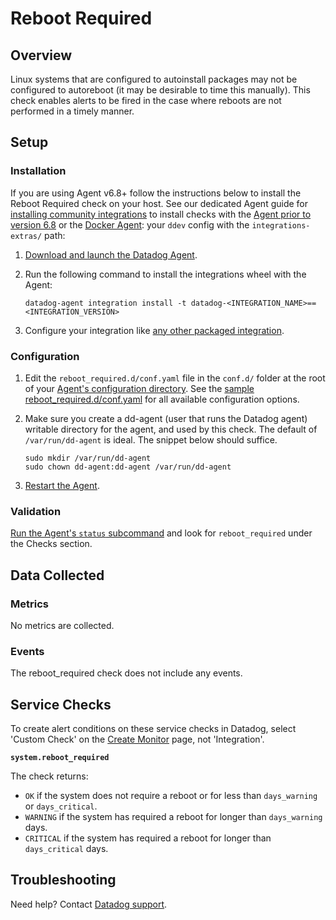 # Reboot Required

## Overview

Linux systems that are configured to autoinstall packages may not be configured to autoreboot (it may be desirable to time this manually). This check enables alerts to be fired in the case where reboots are not performed in a timely manner.

## Setup

### Installation

If you are using Agent v6.8+ follow the instructions below to install the Reboot Required check on your host. See our dedicated Agent guide for [installing community integrations][1] to install checks with the [Agent prior to version 6.8][2] or the [Docker Agent][3]: your `ddev` config with the `integrations-extras/` path:

1. [Download and launch the Datadog Agent][4].
2. Run the following command to install the integrations wheel with the Agent:

   ```shell
   datadog-agent integration install -t datadog-<INTEGRATION_NAME>==<INTEGRATION_VERSION>
   ```

3. Configure your integration like [any other packaged integration][5].

### Configuration

1. Edit the `reboot_required.d/conf.yaml` file in the `conf.d/` folder at the root of your [Agent's configuration directory][6]. See the [sample reboot_required.d/conf.yaml][8] for all available configuration options.

2. Make sure you create a dd-agent (user that runs the Datadog agent) writable directory for the agent, and used by this check. The default of `/var/run/dd-agent` is ideal. The snippet below should suffice.

   ```shell
   sudo mkdir /var/run/dd-agent
   sudo chown dd-agent:dd-agent /var/run/dd-agent
   ```

3. [Restart the Agent][7].

### Validation

[Run the Agent's `status` subcommand][8] and look for `reboot_required` under the Checks section.

## Data Collected

### Metrics

No metrics are collected.

### Events

The reboot_required check does not include any events.

## Service Checks

To create alert conditions on these service checks in Datadog, select 'Custom Check' on the [Create Monitor][9] page, not 'Integration'.

**`system.reboot_required`**

The check returns:

- `OK` if the system does not require a reboot or for less than `days_warning` or `days_critical`.
- `WARNING` if the system has required a reboot for longer than `days_warning` days.
- `CRITICAL` if the system has required a reboot for longer than `days_critical` days.

## Troubleshooting

Need help? Contact [Datadog support][10].

[1]: https://docs.datadoghq.com/agent/guide/community-integrations-installation-with-docker-agent/
[2]: https://docs.datadoghq.com/agent/guide/community-integrations-installation-with-docker-agent/?tab=agentpriorto68
[3]: https://docs.datadoghq.com/agent/guide/community-integrations-installation-with-docker-agent/?tab=docker
[4]: https://app.datadoghq.com/account/settings#agent
[5]: https://docs.datadoghq.com/getting_started/integrations/
[6]: https://docs.datadoghq.com/agent/guide/agent-configuration-files/#agent-configuration-directory
[7]: https://github.com/DataDog/integrations-extras/blob/master/reboot_required/datadog_checks/reboot_required/data/conf.yaml.example
[8]: https://docs.datadoghq.com/agent/guide/agent-commands/#service-status
[9]: https://app.datadoghq.com/monitors#/create
[10]: http://docs.datadoghq.com/help
